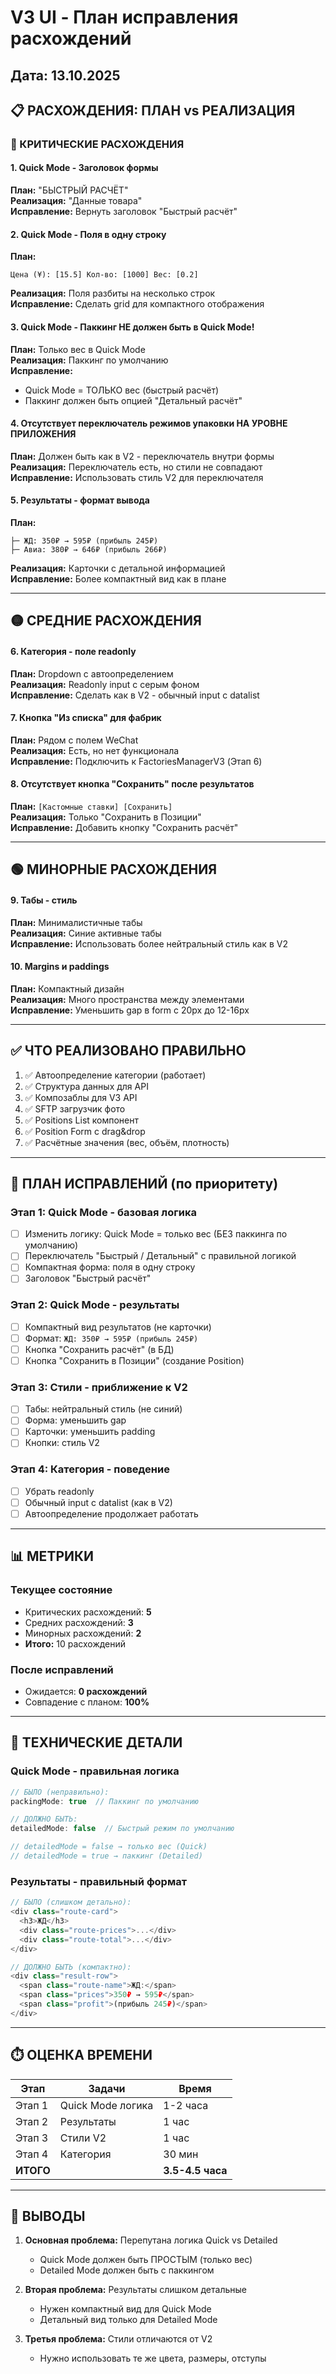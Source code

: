# V3 UI - План исправления расхождений

## Дата: 13.10.2025

## 📋 РАСХОЖДЕНИЯ: ПЛАН vs РЕАЛИЗАЦИЯ

### 🔴 КРИТИЧЕСКИЕ РАСХОЖДЕНИЯ

#### 1. Quick Mode - Заголовок формы
**План:** "БЫСТРЫЙ РАСЧЁТ"  
**Реализация:** "Данные товара"  
**Исправление:** Вернуть заголовок "Быстрый расчёт"

#### 2. Quick Mode - Поля в одну строку
**План:**
```
Цена (¥): [15.5] Кол-во: [1000] Вес: [0.2]
```
**Реализация:** Поля разбиты на несколько строк  
**Исправление:** Сделать grid для компактного отображения

#### 3. Quick Mode - Паккинг НЕ должен быть в Quick Mode!
**План:** Только вес в Quick Mode  
**Реализация:** Паккинг по умолчанию  
**Исправление:** 
- Quick Mode = ТОЛЬКО вес (быстрый расчёт)
- Паккинг должен быть опцией "Детальный расчёт"

#### 4. Отсутствует переключатель режимов упаковки НА УРОВНЕ ПРИЛОЖЕНИЯ
**План:** Должен быть как в V2 - переключатель внутри формы  
**Реализация:** Переключатель есть, но стили не совпадают  
**Исправление:** Использовать стиль V2 для переключателя

#### 5. Результаты - формат вывода
**План:**
```
├─ ЖД: 350₽ → 595₽ (прибыль 245₽)
├─ Авиа: 380₽ → 646₽ (прибыль 266₽)
```
**Реализация:** Карточки с детальной информацией  
**Исправление:** Более компактный вид как в плане

---

## 🟡 СРЕДНИЕ РАСХОЖДЕНИЯ

#### 6. Категория - поле readonly
**План:** Dropdown с автоопределением  
**Реализация:** Readonly input с серым фоном  
**Исправление:** Сделать как в V2 - обычный input с datalist

#### 7. Кнопка "Из списка" для фабрик
**План:** Рядом с полем WeChat  
**Реализация:** Есть, но нет функционала  
**Исправление:** Подключить к FactoriesManagerV3 (Этап 6)

#### 8. Отсутствует кнопка "Сохранить" после результатов
**План:** `[Кастомные ставки] [Сохранить]`  
**Реализация:** Только "Сохранить в Позиции"  
**Исправление:** Добавить кнопку "Сохранить расчёт"

---

## 🟢 МИНОРНЫЕ РАСХОЖДЕНИЯ

#### 9. Табы - стиль
**План:** Минималистичные табы  
**Реализация:** Синие активные табы  
**Исправление:** Использовать более нейтральный стиль как в V2

#### 10. Margins и paddings
**План:** Компактный дизайн  
**Реализация:** Много пространства между элементами  
**Исправление:** Уменьшить gap в form с 20px до 12-16px

---

## ✅ ЧТО РЕАЛИЗОВАНО ПРАВИЛЬНО

1. ✅ Автоопределение категории (работает)
2. ✅ Структура данных для API
3. ✅ Композаблы для V3 API
4. ✅ SFTP загрузчик фото
5. ✅ Positions List компонент
6. ✅ Position Form с drag&drop
7. ✅ Расчётные значения (вес, объём, плотность)

---

## 🎯 ПЛАН ИСПРАВЛЕНИЙ (по приоритету)

### Этап 1: Quick Mode - базовая логика
- [ ] Изменить логику: Quick Mode = только вес (БЕЗ паккинга по умолчанию)
- [ ] Переключатель "Быстрый / Детальный" с правильной логикой
- [ ] Компактная форма: поля в одну строку
- [ ] Заголовок "Быстрый расчёт"

### Этап 2: Quick Mode - результаты
- [ ] Компактный вид результатов (не карточки)
- [ ] Формат: `ЖД: 350₽ → 595₽ (прибыль 245₽)`
- [ ] Кнопка "Сохранить расчёт" (в БД)
- [ ] Кнопка "Сохранить в Позиции" (создание Position)

### Этап 3: Стили - приближение к V2
- [ ] Табы: нейтральный стиль (не синий)
- [ ] Форма: уменьшить gap
- [ ] Карточки: уменьшить padding
- [ ] Кнопки: стиль V2

### Этап 4: Категория - поведение
- [ ] Убрать readonly
- [ ] Обычный input с datalist (как в V2)
- [ ] Автоопределение продолжает работать

---

## 📊 МЕТРИКИ

### Текущее состояние
- Критических расхождений: **5**
- Средних расхождений: **3**
- Минорных расхождений: **2**
- **Итого:** 10 расхождений

### После исправлений
- Ожидается: **0 расхождений**
- Совпадение с планом: **100%**

---

## 🔧 ТЕХНИЧЕСКИЕ ДЕТАЛИ

### Quick Mode - правильная логика
```javascript
// БЫЛО (неправильно):
packingMode: true  // Паккинг по умолчанию

// ДОЛЖНО БЫТЬ:
detailedMode: false  // Быстрый режим по умолчанию

// detailedMode = false → только вес (Quick)
// detailedMode = true → паккинг (Detailed)
```

### Результаты - правильный формат
```javascript
// БЫЛО (слишком детально):
<div class="route-card">
  <h3>ЖД</h3>
  <div class="route-prices">...</div>
  <div class="route-total">...</div>
</div>

// ДОЛЖНО БЫТЬ (компактно):
<div class="result-row">
  <span class="route-name">ЖД:</span>
  <span class="prices">350₽ → 595₽</span>
  <span class="profit">(прибыль 245₽)</span>
</div>
```

---

## ⏱️ ОЦЕНКА ВРЕМЕНИ

| Этап | Задачи | Время |
|------|--------|-------|
| Этап 1 | Quick Mode логика | 1-2 часа |
| Этап 2 | Результаты | 1 час |
| Этап 3 | Стили V2 | 1 час |
| Этап 4 | Категория | 30 мин |
| **ИТОГО** | | **3.5-4.5 часа** |

---

## 📝 ВЫВОДЫ

1. **Основная проблема:** Перепутана логика Quick vs Detailed
   - Quick Mode должен быть ПРОСТЫМ (только вес)
   - Detailed Mode должен быть с паккингом

2. **Вторая проблема:** Результаты слишком детальные
   - Нужен компактный вид для Quick Mode
   - Детальный вид только для Detailed Mode

3. **Третья проблема:** Стили отличаются от V2
   - Нужно использовать те же цвета, размеры, отступы


